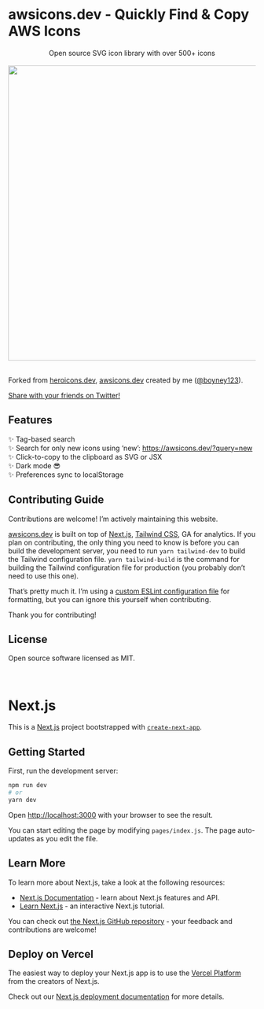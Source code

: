 # awsicons.dev - Quickly Find & Copy AWS Icons

<div align="center">
	Open source SVG icon library with over 500+ icons
</div>




<br>
<div align="center">
	<img src="https://awsicons.dev/static/social.png" width="600">
</div>
<br>

Forked from [heroicons.dev](https://heroicons.dev), [awsicons.dev](https://awsicons.dev) created by me ([@boyney123](https://twitter.com/boyney123)).

[Share with your friends on Twitter!](https://twitter.com/intent/tweet?text=Check%20out%20Awsicons!%20%F0%9F%94%A5%0A%0AThanks%20@username_ZAYDEK%20for%20awsicons.dev%20and%20@boyney123%20for%20awsicons.dev!%0A%0Ahttps://awsicons.dev)

## Features

✨ Tag-based search<br>
✨ Search for only new icons using ‘new’: https://awsicons.dev/?query=new<br>
✨ Click-to-copy to the clipboard as SVG or JSX<br>
✨ Dark mode 😎<br>
✨ Preferences sync to localStorage<br>

## Contributing Guide

Contributions are welcome! I’m actively maintaining this website.

[awsicons.dev](https://awsicons.dev) is built on top of [Next.js](https://nextjs.org), [Tailwind CSS](https://tailwindcss.com), GA for analytics. If you plan on contributing, the only thing you need to know is before you can build the development server, you need to run `yarn tailwind-dev` to build the Tailwind configuration file. `yarn tailwind-build` is the command for building the Tailwind configuration file for production (you probably don’t need to use this one).

That’s pretty much it. I’m using a [custom ESLint configuration file](https://github.com/zaydek/dot-eslintrc.js) for formatting, but you can ignore this yourself when contributing.

Thank you for contributing!

## License

Open source software licensed as MIT.

<br>

# Next.js

This is a [Next.js](https://nextjs.org/) project bootstrapped with [`create-next-app`](https://github.com/vercel/next.js/tree/canary/packages/create-next-app).

## Getting Started

First, run the development server:

```bash
npm run dev
# or
yarn dev
```

Open [http://localhost:3000](http://localhost:3000) with your browser to see the result.

You can start editing the page by modifying `pages/index.js`. The page auto-updates as you edit the file.

## Learn More

To learn more about Next.js, take a look at the following resources:

- [Next.js Documentation](https://nextjs.org/docs) - learn about Next.js features and API.
- [Learn Next.js](https://nextjs.org/learn) - an interactive Next.js tutorial.

You can check out [the Next.js GitHub repository](https://github.com/vercel/next.js/) - your feedback and contributions are welcome!

## Deploy on Vercel

The easiest way to deploy your Next.js app is to use the [Vercel Platform](https://vercel.com/import?utm_medium=default-template&filter=next.js&utm_source=create-next-app&utm_campaign=create-next-app-readme) from the creators of Next.js.

Check out our [Next.js deployment documentation](https://nextjs.org/docs/deployment) for more details.
